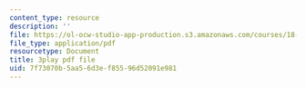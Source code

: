 ```yaml
---
content_type: resource
description: ''
file: https://ol-ocw-studio-app-production.s3.amazonaws.com/courses/18-01sc-single-variable-calculus-fall-2010/7f73070b5aa56d3ef85596d52091e981_Bv9kVDcj7yo.pdf
file_type: application/pdf
resourcetype: Document
title: 3play pdf file
uid: 7f73070b-5aa5-6d3e-f855-96d52091e981
---
```

